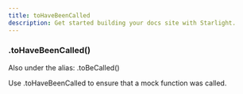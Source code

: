 ```yaml
---
title: toHaveBeenCalled
description: Get started building your docs site with Starlight.
---
```


### .toHaveBeenCalled()
Also under the alias: .toBeCalled()

Use .toHaveBeenCalled to ensure that a mock function was called.